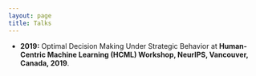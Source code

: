 ```yaml
---
layout: page
title: Talks
---
```

- <b>2019:</b> Optimal Decision Making Under Strategic Behavior at <b>Human-Centric Machine Learning (HCML) Workshop, NeurIPS, Vancouver, Canada, 2019</b>. 


 


<!--
My name is Inigo Montoya. I have the following qualities:

- I rock a great mustache
- I'm extremely loyal to my family

What else do you need?

### my history

To be honest, I'm having some trouble remembering right now, so why don't you just watch [my movie](http://en.wikipedia.org/wiki/The_Princess_Bride_%28film%29) and it will answer **all** your questions. -->
